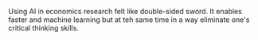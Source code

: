 Using AI in economics research felt like double-sided sword. It enables faster and machine learning but at teh same time in a way eliminate one's critical thinking skills.